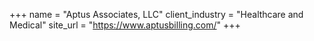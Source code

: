 +++
name = "Aptus Associates, LLC"
client_industry = "Healthcare and Medical"
site_url = "https://www.aptusbilling.com/"
+++